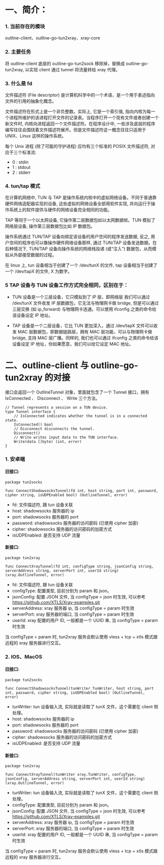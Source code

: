 # 一、简介：

### 1. 当前存在的模块

outline-client、outline-go-tun2xray、xray-core

### 2. 主要任务

将 outline-client 底层的 outline-go-tun2sock 移除掉，替换成 outline-go-tun2xray, 以实现 client 通过 tunnel 将流量转给 xray 代理。

### 3. 什么是 fd

文件描述符 (File descriptor) 是计算机科学中的一个术语，是一个用于表述指向文件的引用的抽象化概念。

文件描述符在形式上是一个非负整数。实际上, 它是一个索引值, 指向内核为每一个进程所维护的该进程打开文件的记录表。当程序打开一个现有文件或者创建一个新文件时, 内核向进程返回一个文件描述符。在程序设计中, 一些涉及底层的程序编写往往会围绕着文件描述符展开。但是文件描述符这一概念往往只适用于 UNIX、Linux 这样的操作系统。

每个 Unix 进程 (除了可能的守护进程) 应均有三个标准的 POSIX 文件描述符, 对应于三个标准流:

- 0 : stdin
- 1 : stdout
- 2 : stderr

### 4. tun/tap 模式

在计算机网络中, TUN 与 TAP 是操作系统内核中的虚拟网络设备。不同于普通靠硬件网络适配器实现的设备, 这些虚拟的网络设备全部用软件实现, 并向运行于操作系统上的软件提供与硬件的网络设备完全相同的功能。

TAP 等同于一个以太网设备, 它操作第二层数据包如以太网数据帧。TUN 模拟了网络层设备, 操作第三层数据包比如 IP 数据包。

操作系统通过 TUN/TAP 设备向绑定该设备的用户空间的程序发送数据, 反之, 用户空间的程序也可以像操作硬件网络设备那样, 通过 TUN/TAP 设备发送数据。在后种情况下, TUN/TAP 设备向操作系统的网络栈投递 (或“注入”) 数据包，从而模拟从外部接受数据的过程。

在 linux 上, tun 设备相当于创建了一个 /dev/tunX 的文件, tap 设备相当于创建了一个 /dev/tapX 的文件, X 为数字。

### 5 TAP 设备与 TUN 设备工作方式完全相同，区别在于：

- TUN 设备是一个三层设备，它只模拟到了 IP 层，即网络层 我们可以通过 /dev/tunX 文件收发 IP 层数据包，它无法与物理网卡做 bridge, 但是可以通过三层交换 (如 ip_forward) 与物理网卡连通。可以使用 ifconfig 之类的命令给该设备设定 IP 地址。

- TAP 设备是一个二层设备，它比 TUN 更加深入，通过 /dev/tapX 文件可以收发 MAC 层数据包，即数据链路层，拥有 MAC 层功能，可以与物理网卡做 bridge, 支持 MAC 层广播。同样的, 我们也可以通过 ifconfig 之类的命令给该设备设定 IP 地址，你如果愿意，我们可以给它设定 MAC 地址。

# 二、outline-client 与 outline-go-tun2xray 的对接

接口会返回一个 OutlineTunnel 对象，里面就包含了一个 Tunnel 接口，拥有 IsConnected 、 Disconnect 、 Write 三个方法。

```golang
// Tunnel represents a session on a TUN device.
type Tunnel interface {
	// IsConnected indicates whether the tunnel is in a connected state.
	IsConnected() bool
	// Disconnect disconnects the tunnel.
	Disconnect()
	// Write writes input data to the TUN interface.
	Write(data []byte) (int, error)
}
```

### 1. 安卓端

#### 旧接口:

```golang
package tun2socks

func ConnectShadowsocksTunnel(fd int, host string, port int, password, cipher string, isUDPEnabled bool) (OutlineTunnel, error)
```

- fd: 文件描述符, 跟 tun 设备关联
- host: shadowsocks 服务器的 ip
- port: shadowsocks 服务器的 port
- password: shadowsocks 服务器的访问密码 (已使用 cipher 加密)
- cipher: shadowsocks 服务器的访问密码的加密方式
- isUDPEnabled: 是否支持 UDP 流量

#### 新接口:

```golang
package tun2xray

func ConnectXrayTunnel(fd int, configType string, jsonConfig string, serverAddress string, serverPort int, userId string) (xray.OutlineTunnel, error)
```

- fd: 文件描述符, 跟 tun 设备关联
- configType: 配置类型, 目前分别为 param 和 json。
- jsonConfig: 配置 JSON 文件, 当 configType = json 时生效, 可以参考 https://github.com/XTLS/Xray-examples.git
- serverAddress: xray 服务器 ip, 当 configType = param 时生效
- serverPort: xray 服务器的端口, 当 configType = param 时生效
- userId: xray 配置的用户 ID, 一般都是一个 UUID 串, 当 configType = param 时生效

当 configType = param 时, tun2xray 服务会默认使用 vless + tcp + xtls 模式跟远程的 xray 服务器进行交互。

### 2. IOS、MacOS

#### 旧接口:

```golang
package tun2socks

func ConnectShadowsocksTunnel(tunWriter TunWriter, host string, port int, password, cipher string, isUDPEnabled bool) (OutlineTunnel, error)
```

- tunWriter: tun 设备输入流, 实际就是读取了 tunX 文件，这个需要在 client 侧处理。
- host: shadowsocks 服务器的 ip
- port: shadowsocks 服务器的 port
- password: shadowsocks 服务器的访问密码 (已使用 cipher 加密)
- cipher: shadowsocks 服务器的访问密码的加密方式
- isUDPEnabled: 是否支持 UDP 流量

#### 新接口:

```golang
package tun2xray

func ConnectXrayTunnel(tunWriter xray.TunWriter, configType, jsonConfig, serverAddress string, serverPort int, userId string) (xray.OutlineTunnel, error)
```

- tunWriter: tun 设备输入流, 实际就是读取了 tunX 文件，这个需要在 client 侧处理。
- configType: 配置类型, 目前分别为 param 和 json。
- jsonConfig: 配置 JSON 文件, 当 configType = json 时生效, 可以参考 https://github.com/XTLS/Xray-examples.git
- serverAddress: xray 服务器 ip, 当 configType = param 时生效
- serverPort: xray 服务器的端口, 当 configType = param 时生效
- userId: xray 配置的用户 ID, 一般都是一个 UUID 串, 当 configType = param 时生效

当 configType = param 时, tun2xray 服务会默认使用 vless + tcp + xtls 模式跟远程的 xray 服务器进行交互。
